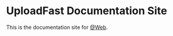 # UploadFast Documentation Site

This is the documentation site for [@Web](https://www.uploadfast.dev).
